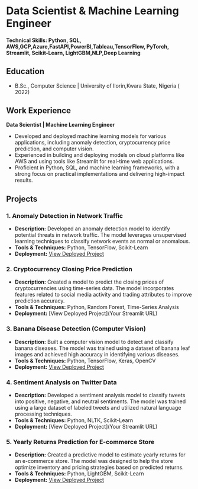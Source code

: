 
# Data Scientist & Machine Learning Engineer

#### Technical Skills: Python, SQL, AWS,GCP,Azure,FastAPI,PowerBI,Tableau,TensorFlow, PyTorch, Streamlit, Scikit-Learn, LightGBM,NLP,Deep Learning

## Education
- B.Sc., Computer Science | University of Ilorin,Kwara State, Nigeria ( 2022)

## Work Experience
**Data Scientist | Machine Learning Engineer**  
- Developed and deployed machine learning models for various applications, including anomaly detection, cryptocurrency price prediction, and computer vision.
- Experienced in building and deploying models on cloud platforms like AWS and using tools like Streamlit for real-time web applications.
- Proficient in Python, SQL, and machine learning frameworks, with a strong focus on practical implementations and delivering high-impact results.

## Projects
### 1. Anomaly Detection in Network Traffic
- **Description:** Developed an anomaly detection model to identify potential threats in network traffic. The model leverages unsupervised learning techniques to classify network events as normal or anomalous.
- **Tools & Techniques:** Python, TensorFlow, Scikit-Learn
- **Deployment:** [View Deployed Project](https://networkintrusion.streamlit.app/)

### 2. Cryptocurrency Closing Price Prediction
- **Description:** Created a model to predict the closing prices of cryptocurrencies using time-series data. The model incorporates features related to social media activity and trading attributes to improve prediction accuracy.
- **Tools & Techniques:** Python, Random Forest, Time-Series Analysis
- **Deployment:** [View Deployed Project](Your Streamlit URL)

### 3. Banana Disease Detection (Computer Vision)
- **Description:** Built a computer vision model to detect and classify banana diseases. The model was trained using a dataset of banana leaf images and achieved high accuracy in identifying various diseases.
- **Tools & Techniques:** Python, TensorFlow, Keras, OpenCV
- **Deployment:** [View Deployed Project](https://bananadiseaseprediction.streamlit.app/)

### 4. Sentiment Analysis on Twitter Data
- **Description:** Developed a sentiment analysis model to classify tweets into positive, negative, and neutral sentiments. The model was trained using a large dataset of labeled tweets and utilized natural language processing techniques.
- **Tools & Techniques:** Python, NLTK, Scikit-Learn
- **Deployment:** [View Deployed Project](Your Streamlit URL)

### 5. Yearly Returns Prediction for E-commerce Store
- **Description:** Created a predictive model to estimate yearly returns for an e-commerce store. The model was designed to help the store optimize inventory and pricing strategies based on predicted returns.
- **Tools & Techniques:** Python, LightGBM, Scikit-Learn
- **Deployment:** [View Deployed Project](https://commerce.streamlit.app/)

